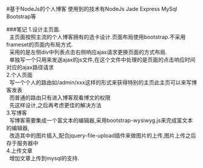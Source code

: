 #基于NodeJs的个人博客
使用到的技术有NodeJs Jade Express MySql Bootstrap等


###笔记
1.设计主页面.<br/>
&nbsp;&nbsp;主页面按照主流的个人博客拥有的选卡设计.页面布局使用bootstrap.不采用frameset的页面内布局方式.<br/>
&nbsp;&nbsp;采用的是左侧div中列表点击右侧响应ajax请求更换页面的方式布局.<br/>
&nbsp;&nbsp;单独写一个只用来发送ajax的js文件,在这个文件中处理的是页面的点击响应时间对应的ajax路径请求<br/>
2.个人页面<br/>
&nbsp;&nbsp;写一个个人的路由如/admin/xxx这样的形式来获得特别的主页此主页可以来写博客发表<br/>
&nbsp;&nbsp;而普通的路由只有进入博客观看博文的权限<br/>
&nbsp;&nbsp;先这样设计,之后再考虑更佳的解决方法<br/>
3.写博客<br/>
&nbsp;&nbsp;写博客需要集成一个富文本的编辑器,采用bootstrap-wysiwyg.js来完成富文本的编辑器,<br/>
&nbsp;&nbsp;改造其中的图片插入,配合jquery-file-upload插件来做图片的上传,图片上传之后存于服务器中<br/>
4.上传文章<br/>
&nbsp;&nbsp;增加文章上传到mysql的支持.